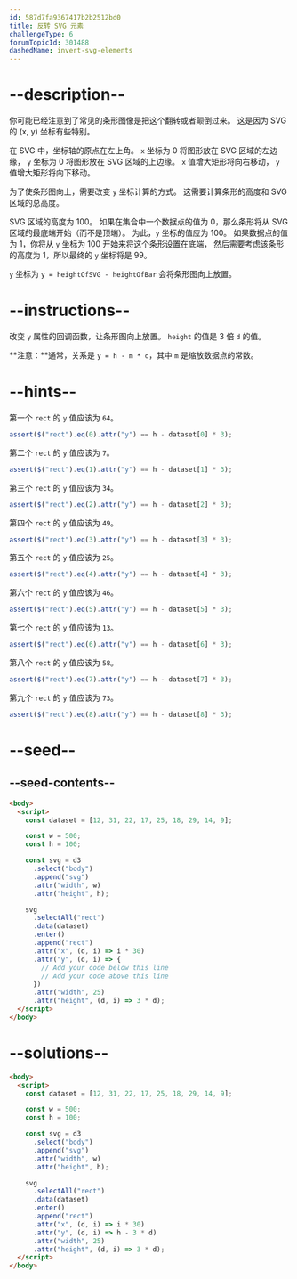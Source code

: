 ```yaml
---
id: 587d7fa9367417b2b2512bd0
title: 反转 SVG 元素
challengeType: 6
forumTopicId: 301488
dashedName: invert-svg-elements
---
```


# --description--

你可能已经注意到了常见的条形图像是把这个翻转或者颠倒过来。 这是因为 SVG 的 (x, y) 坐标有些特别。

在 SVG 中，坐标轴的原点在左上角。 `x` 坐标为 0 将图形放在 SVG 区域的左边缘， `y` 坐标为 0 将图形放在 SVG 区域的上边缘。 `x` 值增大矩形将向右移动， `y` 值增大矩形将向下移动。

为了使条形图向上，需要改变 `y` 坐标计算的方式。 这需要计算条形的高度和 SVG 区域的总高度。

SVG 区域的高度为 100。 如果在集合中一个数据点的值为 0，那么条形将从 SVG 区域的最底端开始（而不是顶端）。 为此，`y` 坐标的值应为 100。 如果数据点的值为 1，你将从 `y` 坐标为 100 开始来将这个条形设置在底端， 然后需要考虑该条形的高度为 1，所以最终的 `y` 坐标将是 99。

`y` 坐标为 `y = heightOfSVG - heightOfBar` 会将条形图向上放置。

# --instructions--

改变 `y` 属性的回调函数，让条形图向上放置。 `height` 的值是 3 倍 `d` 的值。

**注意：**通常，关系是 `y = h - m * d`，其中 `m` 是缩放数据点的常数。

# --hints--

第一个 `rect` 的 `y` 值应该为 `64`。

```js
assert($("rect").eq(0).attr("y") == h - dataset[0] * 3);
```

第二个 `rect` 的 `y` 值应该为 `7`。

```js
assert($("rect").eq(1).attr("y") == h - dataset[1] * 3);
```

第三个 `rect` 的 `y` 值应该为 `34`。

```js
assert($("rect").eq(2).attr("y") == h - dataset[2] * 3);
```

第四个 `rect` 的 `y` 值应该为 `49`。

```js
assert($("rect").eq(3).attr("y") == h - dataset[3] * 3);
```

第五个 `rect` 的 `y` 值应该为 `25`。

```js
assert($("rect").eq(4).attr("y") == h - dataset[4] * 3);
```

第六个 `rect` 的 `y` 值应该为 `46`。

```js
assert($("rect").eq(5).attr("y") == h - dataset[5] * 3);
```

第七个 `rect` 的 `y` 值应该为 `13`。

```js
assert($("rect").eq(6).attr("y") == h - dataset[6] * 3);
```

第八个 `rect` 的 `y` 值应该为 `58`。

```js
assert($("rect").eq(7).attr("y") == h - dataset[7] * 3);
```

第九个 `rect` 的 `y` 值应该为 `73`。

```js
assert($("rect").eq(8).attr("y") == h - dataset[8] * 3);
```

# --seed--

## --seed-contents--

```html
<body>
  <script>
    const dataset = [12, 31, 22, 17, 25, 18, 29, 14, 9];

    const w = 500;
    const h = 100;

    const svg = d3
      .select("body")
      .append("svg")
      .attr("width", w)
      .attr("height", h);

    svg
      .selectAll("rect")
      .data(dataset)
      .enter()
      .append("rect")
      .attr("x", (d, i) => i * 30)
      .attr("y", (d, i) => {
        // Add your code below this line
        // Add your code above this line
      })
      .attr("width", 25)
      .attr("height", (d, i) => 3 * d);
  </script>
</body>
```

# --solutions--

```html
<body>
  <script>
    const dataset = [12, 31, 22, 17, 25, 18, 29, 14, 9];

    const w = 500;
    const h = 100;

    const svg = d3
      .select("body")
      .append("svg")
      .attr("width", w)
      .attr("height", h);

    svg
      .selectAll("rect")
      .data(dataset)
      .enter()
      .append("rect")
      .attr("x", (d, i) => i * 30)
      .attr("y", (d, i) => h - 3 * d)
      .attr("width", 25)
      .attr("height", (d, i) => 3 * d);
  </script>
</body>
```
